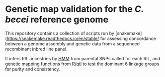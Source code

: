 # Genetic map validation for the *C. becei* reference genome

This repository contains a collection of scripts run by [snakemake](https://snakemake.readthedocs.io/en/stable/ for assessing concordance between a genome assembly and genetic data from a sequenced recombinant inbred line panel.

It infers RIL ancestries by [HMM](http://genomics.princeton.edu/AndolfattoLab/MSG.html) from parental SNPs called for each RIL, and genetic mapping functions from [R/qtl](https://rqtl.org/) to test the dominant 6 linkage groups for purity and consistency.

